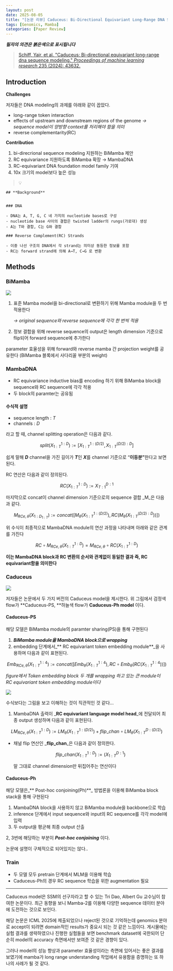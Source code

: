 ```yaml
---
layout: post
date: 2025-08-05
title: "[논문 리뷰] Caduceus: Bi-Directional Equivariant Long-Range DNA Sequence Modeling"
tags: [Genomics, Mamba]
categories: [Paper Review]
---
```


<span class="notion-red">_**필자의 의견은 붉은색으로 표시됩니다**_</span>


> [Schiff, Yair, et al. "Caduceus: Bi-directional equivariant long-range dna sequence modeling." ](https://pmc.ncbi.nlm.nih.gov/articles/PMC12189541/)[_Proceedings of machine learning research_](https://pmc.ncbi.nlm.nih.gov/articles/PMC12189541/)[ 235 (2024): 43632.](https://pmc.ncbi.nlm.nih.gov/articles/PMC12189541/)



## Introduction


**Challenges**


저자들은 DNA modeling의 과제를 아래와 같이 꼽았다.

- long-range token interaction
- effects of upstream and downstream regions of the genome 
_→ sequence model이 양방향 context를 처리해야 함을 의미_
- reverse complementarity(RC)

**Contribution**

1. bi-direcrional sequence modeling 지원하는 BiMamba 제안
1. RC equivariance 지원하도록 BiMamba 확장 → MambaDNA
1. RC-equivariant DNA foundation model family 기여
1. 10x 크기의 model보다 높은 성능

> 💡 


	## **Background**


	### DNA

	- DNA는 A, T, G, C 네 가지의 nucleotide bases로 구성
	- nucleotide base 사이의 결합은 twisted ladder의 rungs(가로대) 생성
	- A는 T와 결합, C는 G와 결합

	### Reverse Complement(RC) Strands

	- 이중 나선 구조의 DNA에서 각 strand는 의미상 동등한 정보를 포함
	- RC는 forward strand에 의해 A→T, C→G 로 변환


## Methods



### BiMamba


![](https://prod-files-secure.s3.us-west-2.amazonaws.com/542b861c-36a8-4051-84e5-8804b6728dba/2c247d59-7815-4980-99f0-8f0d21f445a7/image.png?X-Amz-Algorithm=AWS4-HMAC-SHA256&X-Amz-Content-Sha256=UNSIGNED-PAYLOAD&X-Amz-Credential=ASIAZI2LB466YD6GEZDV%2F20250918%2Fus-west-2%2Fs3%2Faws4_request&X-Amz-Date=20250918T003613Z&X-Amz-Expires=3600&X-Amz-Security-Token=IQoJb3JpZ2luX2VjEDgaCXVzLXdlc3QtMiJGMEQCIAz%2BYqmwu2p3FjCfPFfFM%2FMFtUkDwlMc9I7ybaEk6sJ4AiBsI5hUyQSTagwyAWByILTEJ1u3VW19%2BURRmis4p5w0hiqIBAix%2F%2F%2F%2F%2F%2F%2F%2F%2F%2F8BEAAaDDYzNzQyMzE4MzgwNSIM5ZUeBjUaWpUTNLtaKtwD7VyiH7iUesbvoa3T8FUpyfZTMUgssDabpOtdyqbD7BEprHzGGy08kjY2n4xVmgdsbop0zdpB3C4x9obHUWQMVhRRnLLw%2BreTfriY8qGb%2FBC81kkvg2SBACXuuRnMpVWQaCoVu6WSKSTdE56ScOR%2BFLzdvVaCb%2BHNyDUnclkcxy2lKmpqamWuZqejWZ5PxOkD4ynOn%2FAH0smfHTp7iQja4EbnUyXs9G4qmen%2BwV1%2Bc%2BL6RQOUu%2BY5MVEW2qvZA%2Fn1Dna0Nmjmjl%2BZZsKrGZK8QR9ymjGuSiN8XGd%2F8rDS4uiAxD9pYMwRGmSv962Tgbojza9RnsAkLEU%2BsmsALccvD60LQUsiosfLZjIvllbb2h7xToMBxXaLgA9LkdaW9AGiMCKNxcThSmvmw%2FhsX%2B0vacdnX8tBHPVtPf0Q%2FQpFrF7PMUHvpScP99hQsQpHQC%2FgiXMi%2ByPv2v7LB1wT1A5qfQ0bOlqbfDk%2BKC4WVZXmGc8%2FcwL2ET%2BfOjJoixn0GB3T65lT6a%2FnqItz%2BtlZ%2B5gbVCEoPF6kop3jvtdld%2B2rrvEK4tACGTnzclBy5d2mb5qHqwz5BIcQMbwa19qhswqrhfqe6iWukS6vBuiDN2vwdeOxTXczqWXy4xcpKLMwpJitxgY6pgGCbhQdHy%2BmUXRQ5TgGatYI8AFn8CwXc3eOBtdQntJwMTS%2B7kSWIbGy1IBum0RmPGG%2BDt6vcKSxSDixjKfvvPLtesFglp9SE42VOJ7NXeTVF5yXg%2FEqFcIYnDE%2FGYswr%2BeI9ZRqZI4Qq7Kfz3TQ8dYrBn6Fw%2Fh3L0Vue9IyOHNyGsut1WlvVaLPlWawryWD3aCxjhBvBq5xcD2wgLbtvUzpN0FaPBk4&X-Amz-Signature=8a67e0cd4f2891d3dd254cb2e60fa6b8f4368f27628b4e1b8576956e083c4156&X-Amz-SignedHeaders=host&x-amz-checksum-mode=ENABLED&x-id=GetObject)

1. 표준 Mamba model을 bi-directional로 변환하기 위해 Mamba module을 두 번 적용한다

	_→ original sequence와 reverse sequence에 각각 한 번씩 적용_

1. 정보 결합을 위해 reverse sequence의 output은 length dimension 기준으로 flip되어 forward sequence에 추가한다

parameter 효율성을 위해 forward와 reverse mamba 간 projection weight를 공유한다 (BiMamba 블록에서 사다리꼴 부분의 weight)



### MambaDNA

- RC equivariance inductive bias를 encoding 하기 위해 BiMamba block을 sequence와 RC sequence에 각각 적용
- 두 block의 paramter는 공유됨


#### 수식적 설명

- sequence length : _T_
- channels : _D_

라고 할 때,  channel splitting operation은 다음과 같다.


$$
split(X^{1:D}_{1:T}):=[X^{1:(D/2)}_{1:T},X^{(D/2):D}_{1:T}]
$$


<span class="notion-red">쉽게 말해 </span><span class="notion-red">_**D**_</span><span class="notion-red"> channel을 가진 길이가 </span><span class="notion-red">_**T**_</span><span class="notion-red">인 </span><span class="notion-red">_**X**_</span><span class="notion-red">를 channel 기준으로 “</span><span class="notion-red">**이등분”**</span><span class="notion-red">한다고 보면 된다.</span>


RC 연산은 다음과 같이 정의된다.


$$
RC(X^{1:D}_{1:T}):=X^{D:1}_{T:1}
$$


마지막으로 concat이 channel dimension 기준으로의 sequence 결합 _M_은 다음과 같다.


$$
M_{RCe,\theta}(X_{1:D_{1:T}}):=concat([M_{\theta}(X^{1:(D/2)}_{1:T}),RC(M_{\theta}(X^{(D/2):D}_{1:T}))])
$$


위 수식이 최종적으로 MambaDNA module의 연산 과정을 나타내며 아래와 같은 관계를 가진다


$$
RC\circ M_{RCe,\theta}(X^{1:D}_{1:T}) = M_{RCe,\theta} \circ RC(X^{1:D}_{1:T})
$$


**이는 MambaDNA block과 RC 변환의 순서와 관계없이 동일한 결과 즉, RC equivariant함을 의미한다**



### Caduceus


![](https://prod-files-secure.s3.us-west-2.amazonaws.com/542b861c-36a8-4051-84e5-8804b6728dba/f94a60d7-8145-473b-aef9-7c68d3ec604a/image.png?X-Amz-Algorithm=AWS4-HMAC-SHA256&X-Amz-Content-Sha256=UNSIGNED-PAYLOAD&X-Amz-Credential=ASIAZI2LB466YD6GEZDV%2F20250918%2Fus-west-2%2Fs3%2Faws4_request&X-Amz-Date=20250918T003613Z&X-Amz-Expires=3600&X-Amz-Security-Token=IQoJb3JpZ2luX2VjEDgaCXVzLXdlc3QtMiJGMEQCIAz%2BYqmwu2p3FjCfPFfFM%2FMFtUkDwlMc9I7ybaEk6sJ4AiBsI5hUyQSTagwyAWByILTEJ1u3VW19%2BURRmis4p5w0hiqIBAix%2F%2F%2F%2F%2F%2F%2F%2F%2F%2F8BEAAaDDYzNzQyMzE4MzgwNSIM5ZUeBjUaWpUTNLtaKtwD7VyiH7iUesbvoa3T8FUpyfZTMUgssDabpOtdyqbD7BEprHzGGy08kjY2n4xVmgdsbop0zdpB3C4x9obHUWQMVhRRnLLw%2BreTfriY8qGb%2FBC81kkvg2SBACXuuRnMpVWQaCoVu6WSKSTdE56ScOR%2BFLzdvVaCb%2BHNyDUnclkcxy2lKmpqamWuZqejWZ5PxOkD4ynOn%2FAH0smfHTp7iQja4EbnUyXs9G4qmen%2BwV1%2Bc%2BL6RQOUu%2BY5MVEW2qvZA%2Fn1Dna0Nmjmjl%2BZZsKrGZK8QR9ymjGuSiN8XGd%2F8rDS4uiAxD9pYMwRGmSv962Tgbojza9RnsAkLEU%2BsmsALccvD60LQUsiosfLZjIvllbb2h7xToMBxXaLgA9LkdaW9AGiMCKNxcThSmvmw%2FhsX%2B0vacdnX8tBHPVtPf0Q%2FQpFrF7PMUHvpScP99hQsQpHQC%2FgiXMi%2ByPv2v7LB1wT1A5qfQ0bOlqbfDk%2BKC4WVZXmGc8%2FcwL2ET%2BfOjJoixn0GB3T65lT6a%2FnqItz%2BtlZ%2B5gbVCEoPF6kop3jvtdld%2B2rrvEK4tACGTnzclBy5d2mb5qHqwz5BIcQMbwa19qhswqrhfqe6iWukS6vBuiDN2vwdeOxTXczqWXy4xcpKLMwpJitxgY6pgGCbhQdHy%2BmUXRQ5TgGatYI8AFn8CwXc3eOBtdQntJwMTS%2B7kSWIbGy1IBum0RmPGG%2BDt6vcKSxSDixjKfvvPLtesFglp9SE42VOJ7NXeTVF5yXg%2FEqFcIYnDE%2FGYswr%2BeI9ZRqZI4Qq7Kfz3TQ8dYrBn6Fw%2Fh3L0Vue9IyOHNyGsut1WlvVaLPlWawryWD3aCxjhBvBq5xcD2wgLbtvUzpN0FaPBk4&X-Amz-Signature=f8aa1d0382839e737e5e3b702bc63de817624234f9e3cca8cf590135867f94a9&X-Amz-SignedHeaders=host&x-amz-checksum-mode=ENABLED&x-id=GetObject)


저자들은 논문에서 두 가지 버전의 Caduceus model을 제시한다. 위 그림에서 검정색 flow가 **Caduceus-PS, **하늘색 flow가 **Caduceus-Ph model** 이다.



#### Caduceus-PS


해당 모델은 BiMamba module의 paramter sharing(PS)을 통해 구현된다

1. _**BiMamba module을 MambaDNA block으로 wrapping**_
1. embedding 단계에서_** RC equivariant token embedding module**_을 사용하며 다음과 같이 표현된다.

$$
Emb_{RCe,\theta}(X^{1:4}_{1:T}):=concat([Emb_{\theta}(X^{1:4}_{1:T}),RC \circ Emb_{\theta}(RC(X^{1:4}_{1:T}))])
$$


_figure에서 Token embedding block 두 개를 wrapping 하고 있는 큰 module이 RC equivariant token embedding module이다_


![](https://prod-files-secure.s3.us-west-2.amazonaws.com/542b861c-36a8-4051-84e5-8804b6728dba/b175e4da-71eb-4e91-8c23-a06dabe673c9/image.png?X-Amz-Algorithm=AWS4-HMAC-SHA256&X-Amz-Content-Sha256=UNSIGNED-PAYLOAD&X-Amz-Credential=ASIAZI2LB466YD6GEZDV%2F20250918%2Fus-west-2%2Fs3%2Faws4_request&X-Amz-Date=20250918T003613Z&X-Amz-Expires=3600&X-Amz-Security-Token=IQoJb3JpZ2luX2VjEDgaCXVzLXdlc3QtMiJGMEQCIAz%2BYqmwu2p3FjCfPFfFM%2FMFtUkDwlMc9I7ybaEk6sJ4AiBsI5hUyQSTagwyAWByILTEJ1u3VW19%2BURRmis4p5w0hiqIBAix%2F%2F%2F%2F%2F%2F%2F%2F%2F%2F8BEAAaDDYzNzQyMzE4MzgwNSIM5ZUeBjUaWpUTNLtaKtwD7VyiH7iUesbvoa3T8FUpyfZTMUgssDabpOtdyqbD7BEprHzGGy08kjY2n4xVmgdsbop0zdpB3C4x9obHUWQMVhRRnLLw%2BreTfriY8qGb%2FBC81kkvg2SBACXuuRnMpVWQaCoVu6WSKSTdE56ScOR%2BFLzdvVaCb%2BHNyDUnclkcxy2lKmpqamWuZqejWZ5PxOkD4ynOn%2FAH0smfHTp7iQja4EbnUyXs9G4qmen%2BwV1%2Bc%2BL6RQOUu%2BY5MVEW2qvZA%2Fn1Dna0Nmjmjl%2BZZsKrGZK8QR9ymjGuSiN8XGd%2F8rDS4uiAxD9pYMwRGmSv962Tgbojza9RnsAkLEU%2BsmsALccvD60LQUsiosfLZjIvllbb2h7xToMBxXaLgA9LkdaW9AGiMCKNxcThSmvmw%2FhsX%2B0vacdnX8tBHPVtPf0Q%2FQpFrF7PMUHvpScP99hQsQpHQC%2FgiXMi%2ByPv2v7LB1wT1A5qfQ0bOlqbfDk%2BKC4WVZXmGc8%2FcwL2ET%2BfOjJoixn0GB3T65lT6a%2FnqItz%2BtlZ%2B5gbVCEoPF6kop3jvtdld%2B2rrvEK4tACGTnzclBy5d2mb5qHqwz5BIcQMbwa19qhswqrhfqe6iWukS6vBuiDN2vwdeOxTXczqWXy4xcpKLMwpJitxgY6pgGCbhQdHy%2BmUXRQ5TgGatYI8AFn8CwXc3eOBtdQntJwMTS%2B7kSWIbGy1IBum0RmPGG%2BDt6vcKSxSDixjKfvvPLtesFglp9SE42VOJ7NXeTVF5yXg%2FEqFcIYnDE%2FGYswr%2BeI9ZRqZI4Qq7Kfz3TQ8dYrBn6Fw%2Fh3L0Vue9IyOHNyGsut1WlvVaLPlWawryWD3aCxjhBvBq5xcD2wgLbtvUzpN0FaPBk4&X-Amz-Signature=027654804b56abd5a0f4723a097869b08577da86f2794e7eb0fbf929a1cef63e&X-Amz-SignedHeaders=host&x-amz-checksum-mode=ENABLED&x-id=GetObject)


<span class="notion-red">수식보다는 그림을 보고 이해하는 것이 직관적인 것 같다…</span>

1. MambaDNA 출력이 _**RC equivariant language model head**_에 전달되어 최종 output 생성하며 다음과 같이 표현된다.

$$
LM_{RCe,\theta}(X^{1:D}_{1:T}):= LM_{\theta}(X^{1:(D/2)}_{1:T})+flip\_chan\circ LM_{\theta}(X^{D:(D/2)}_{1:T})
$$

- 채널 flip 연산인 _**flip\_chan**_은 다음과 같이 정의한다.

	$$
	flip\_chan(X^{1:D}_{1:T}):=(X^{D:1}_{1:T})
	$$


	말 그대로 channel dimension만 뒤집어주는 연산이다



#### Caduceus-Ph


해당 모델은_** Post-hoc conjoining(Ph)**_ 방법론을 이용해 BiMamba block stack을 통해 구현된다

1. MambaDNA block을 사용하지 않고 BiMamba module을 backbone으로 학습
1. inference 단계에서 input sequence와 input의 RC sequence를 각각 model에 입력
1. 두 output을 평균해 최종 output 산출

2, 3번에 해당하는 부분이 _**Post-hoc conjoining**_ 이다.


<span class="notion-red">논문에 설명이 구체적으로 되어있지는 않다..</span>



### Train

- 두 모델 모두 pretrain 단계에서 MLM을 이용해 학습
- Caduceus-Ph의 경우 RC sequence 학습을 위한 augmentation 필요

---


<span class="notion-red">Caduceus model은 SSM의 선구자라고 할 수 있는 Tri Dao, Albert Gu 교수님이 참여한 논문이다. 최근 동향을 보니 Mamba-2를 이용해 다양한 sequence 데이터 분야에 도전하는 것으로 보인다.</span>


<span class="notion-red">해당 논문은 ICML 2025에 제출되었으나 reject된 것으로 기억하는데 genomics 분야로 accept이 되려면 domain적인 results가 중요시 되는 것 같은 느낌이다. 게시물에는 실험 결과를 생략하였으나 진행한 실험들을 보면 benchmark dataset에 국한되어 단순히 model의 accuracy 측면에서만 보여준 것 같은 경향이 있다.</span>


<span class="notion-red">그러나 model의 성능 향상과 parameter 효율성이라는 측면에 있어서는 좋은 결과를 보였기에 mamba가 long range understanding 작업에서 유용함을 증명하는 또 하나의 사례가 될 것 같다.</span>

